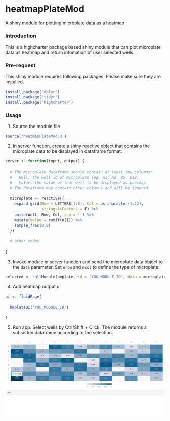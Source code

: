 # heatmapPlateMod
A shiny module for plotting microplate data as a heatmap

### Introduction

This is a highcharter package based shiny module that can plot microplate data as heatmap and return infomation of user selected wells.


### Pre-request

This shiny module requires following packages. Please make sure they are installed.

```r
install.package('dplyr')
install.package('tidyr')
install.package('highcharter')
```

### Usage

1. Source the module file

  ```r
  source('heatmapPlateMod.R')
  ```
  
2. In server function, create a shiny reactive object that contains the microplate data to be displayed in dataframe format: 

  ```r
  server <- function(input, output) {

    # The microplate dataframe should contain at least tow columns:
    #   Well: the well id of microplate (eg, A1, A2, B5, D12) 
    #   Value: the value of that well to be displayed as heatmap
    # The dataframe may contain other columns and will be ignored.
    
    microplate <- reactive({
      expand.grid(Row = LETTERS[1:8], Col = as.character(1:12),
                  stringsAsFactors = F) %>%
      unite(Well, Row, Col, sep = '') %>%
      mutate(Value = runif(n())) %>%
      sample_frac(0.9)
    })
  
    # other codes

  }
  ```

3. Invoke module in server function and send the microplate data object to the `data` parameter. Set `nrow` and `ncol` to define the type of microplate:

  ```r
  selected <- callModule(hmplate, id = 'YOU_MODULE_ID', data = microplate, nrow = 8, ncol = 12)
  ```

4. Add heatmap output ui

  ```r
  ui <- fluidPage(

    hmplateUI('YOU_MODULE_ID')

  )
  ```

5. Run app. Select wells by Ctrl/Shift + Click. The module returns a subsetted dataframe according to the selection.

![alt text](demo.gif)
